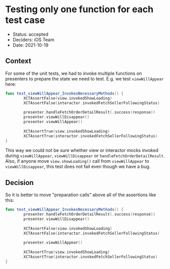 # Testing only one function for each test case

* Status: accepted
* Deciders: iOS Team
* Date: 2021-10-19

## Context

For some of the unit tests, we had to invoke multiple functions on presenters to prepare the state we need to test. E.g. we test `viewWillAppear` here:

```swift
func test_viewWillAppear_InvokesNecessaryMethods() {
        XCTAssertFalse(view.invokedShowLoading)
        XCTAssertFalse(interactor.invokedFetchSellerFollowingStatus)
        
        presenter.handleFetchOrderDetailResult(.success(response))
        presenter.viewWillDisappear()
        presenter.viewWillAppear()
        
        XCTAssertTrue(view.invokedShowLoading)
        XCTAssertTrue(interactor.invokedFetchSellerFollowingStatus)
}
```

This way we could not be sure whether view or interactor mocks invoked during `viewWillAppear`, `viewWillDisappear` or `handleFetchOrderDetailResult`. Also, if anyone move `view.showLoading()` call from `viewWillAppear` to `viewWillDisappear`, this test does not fail even though we have a bug.

## Decision

So it is better to move "preparation calls" above all of the assertions like this:

```swift
func test_viewWillAppear_InvokesNecessaryMethods() {
        presenter.handleFetchOrderDetailResult(.success(response))
        presenter.viewWillDisappear()
        
        XCTAssertFalse(view.invokedShowLoading)
        XCTAssertFalse(interactor.invokedFetchSellerFollowingStatus)
        
        presenter.viewWillAppear()
        
        XCTAssertTrue(view.invokedShowLoading)
        XCTAssertTrue(interactor.invokedFetchSellerFollowingStatus)
}
```
